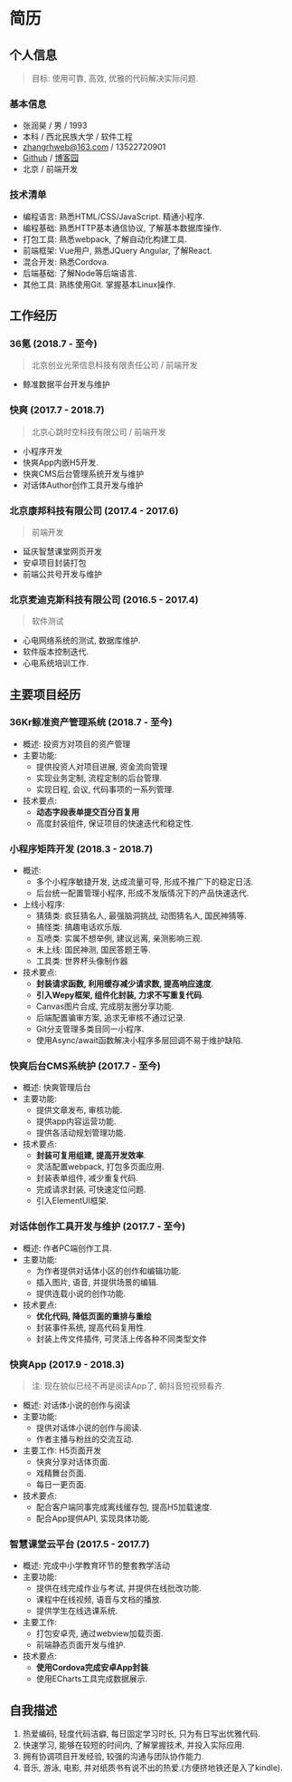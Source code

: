 # 简历

## 个人信息

> 目标: 使用可靠, 高效, 优雅的代码解决实际问题.

### 基本信息

* 张润昊 / 男 / 1993
* 本科 / 西北民族大学 / 软件工程
* zhangrhweb@163.com / 13522720901
* [Github](https://github.com/zhangrunhao) / [博客园](http://www.cnblogs.com/zhangrunhao/)
* 北京 / 前端开发

### 技术清单

* 编程语言: 熟悉HTML/CSS/JavaScript. 精通小程序.
* 编程基础: 熟悉HTTP基本通信协议, 了解基本数据库操作.
* 打包工具: 熟悉webpack, 了解自动化构建工具.
* 前端框架: Vue用户, 熟悉JQuery Angular, 了解React.
* 混合开发: 熟悉Cordova.
* 后端基础: 了解Node等后端语言.
* 其他工具: 熟练使用Git. 掌握基本Linux操作.

## 工作经历

### 36氪 (2018.7 - 至今)

> 北京创业光荣信息科技有限责任公司 / 前端开发

* 鲸准数据平台开发与维护

### 快爽 (2017.7 - 2018.7)

> 北京心跳时空科技有限公司 / 前端开发

* 小程序开发
* 快爽App内嵌H5开发.
* 快爽CMS后台管理系统开发与维护
* 对话体Author创作工具开发与维护

### 北京康邦科技有限公司 (2017.4 - 2017.6)

> 前端开发

* 延庆智慧课堂网页开发
* 安卓项目封装打包
* 前端公共号开发与维护

### 北京麦迪克斯科技有限公司 (2016.5 - 2017.4)

> 软件测试

* 心电网络系统的测试, 数据库维护.
* 软件版本控制迭代.
* 心电系统培训工作.

## 主要项目经历

### 36Kr鲸准资产管理系统 (2018.7 - 至今)

* 概述: 投资方对项目的资产管理
* 主要功能:
  * 提供投资人对项目进展, 资金流向管理
  * 实现业务定制, 流程定制的后台管理.
  * 实现日程, 会议, 代码事项的一系列管理.
* 技术要点:
  * **动态字段表单提交百分百复用**
  * 高度封装组件, 保证项目的快速迭代和稳定性.

### 小程序矩阵开发 (2018.3 - 2018.7)

* 概述:
  * 多个小程序敏捷开发, 达成流量可导, 形成不推广下的稳定日活.
  * 后台统一配置管理小程序, 形成不发版情况下的产品快速迭代.
* 上线小程序:
  * 猜猜类: 疯狂猜名人, 最强脑洞挑战, 动图猜名人, 国民神猜等.
  * 搞怪类: 搞趣电话欢乐版.
  * 互喷类: 实属不想举例, 建议远离, 亲测影响三观.
  * 未上线: 国民神测, 国民答题王等.
  * 工具类: 世界杯头像制作器
* 技术要点:
  * **封装请求函数, 利用缓存减少请求数, 提高响应速度**.
  * **引入Wepy框架, 组件化封装, 力求不写重复代码**.
  * Canvas图片合成, 完成朋友圈分享功能.
  * 后端配置骗审方案, 追求无审核不通过记录.
  * Git分支管理多类目同一小程序.
  * 使用Async/await函数解决小程序多层回调不易于维护缺陷.

### 快爽后台CMS系统护 (2017.7 - 至今)

* 概述: 快爽管理后台
* 主要功能:
  * 提供文章发布, 审核功能.
  * 提供app内容运营功能.
  * 提供各活动规划管理功能.
* 技术要点:
  * **封装可复用组建, 提高开发效率**.
  * 灵活配置webpack, 打包多页面应用.
  * 封装表单组件, 减少重复代码.
  * 完成请求封装, 可快速定位问题.
  * 引入ElementUI框架.

### 对话体创作工具开发与维护 (2017.7 - 至今)

* 概述: 作者PC端创作工具.
* 主要功能:
  * 为作者提供对话体小区的创作和编辑功能.
  * 插入图片, 语音, 并提供场景的编辑.
  * 提供连载小说的创作功能.
* 技术要点:
  * **优化代码, 降低页面的重排与重绘**
  * 封装事件系统, 提高代码复用性.
  * 封装上传文件插件, 可灵活上传各种不同类型文件

### 快爽App (2017.9 - 2018.3)

> 注: 现在貌似已经不再是阅读App了, 朝抖音短视频看齐.

* 概述: 对话体小说的创作与阅读
* 主要功能:
  * 提供对话体小说的创作与阅读.
  * 作者主播与粉丝的交流互动.
* 主要工作: H5页面开发
  * 快爽分享对话体页面.
  * 戏精舞台页面.
  * 每日一更页面.
* 技术要点:
  * 配合客户端同事完成离线缓存包, 提高H5加载速度.
  * 配合App提供API, 实现具体功能.

### 智慧课堂云平台 (2017.5 - 2017.7)

* 概述: 完成中小学教育环节的整套教学活动
* 主要功能:
  * 提供在线完成作业与考试, 并提供在线批改功能.
  * 课程中在线视频, 语音与文档的播放.
  * 提供学生在线选课系统.
* 主要工作:
  * 打包安卓壳, 通过webview加载页面.
  * 前端静态页面开发与维护.
* 技术要点:
  * **使用Cordova完成安卓App封装**.
  * 使用ECharts工具完成数据展示.

## 自我描述

1. 热爱编码, 轻度代码洁癖, 每日固定学习时长, 只为有日写出优雅代码.
2. 快速学习, 能够在较短的时间内, 了解掌握技术, 并投入实际应用.
3. 拥有协调项目开发经验, 较强的沟通与团队协作能力.
4. 音乐, 游泳, 电影, 并对纸质书有说不出的热爱.(方便挤地铁还是入了kindle).
